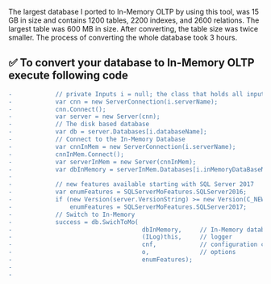 The largest database I ported to In-Memory OLTP by using this tool, was 15 GB in size and contains 1200 tables, 2200 indexes, and 2600 relations. The largest table was 600 MB in size. After converting, the table size was twice smaller.
The process of converting the whole database took 3 hours.

## :white_check_mark: To convert your database to In-Memory OLTP execute following code

```diff
-            // private Inputs i = null; the class that holds all inputs ( e.g. server name, type of authentication etc. )
-            var cnn = new ServerConnection(i.serverName);
-            cnn.Connect();
-            var server = new Server(cnn);
-            // The disk based database
-            var db = server.Databases[i.databaseName];
-            // Connect to the In-Memory Database
-            var cnnInMem = new ServerConnection(i.serverName);
-            cnnInMem.Connect();
-            var serverInMem = new Server(cnnInMem);
-            var dbInMemory = serverInMem.Databases[i.inMemoryDataBaseName];
-
-            // new features available starting with SQL Server 2017
-            var enumFeatures = SQLServerMoFeatures.SQLServer2016;
-            if (new Version(server.VersionString) >= new Version(C_NEW_FEATURES_VERSION))
-                enumFeatures = SQLServerMoFeatures.SQLServer2017;
-            // Switch to In-Memory 
-            success = db.SwichToMo(
-                                    dbInMemory,     // In-Memory database
-                                    (ILog)this,     // logger
-                                    cnf,            // configuration class
-                                    o,              // options
-                                    enumFeatures);
-
-     
```

